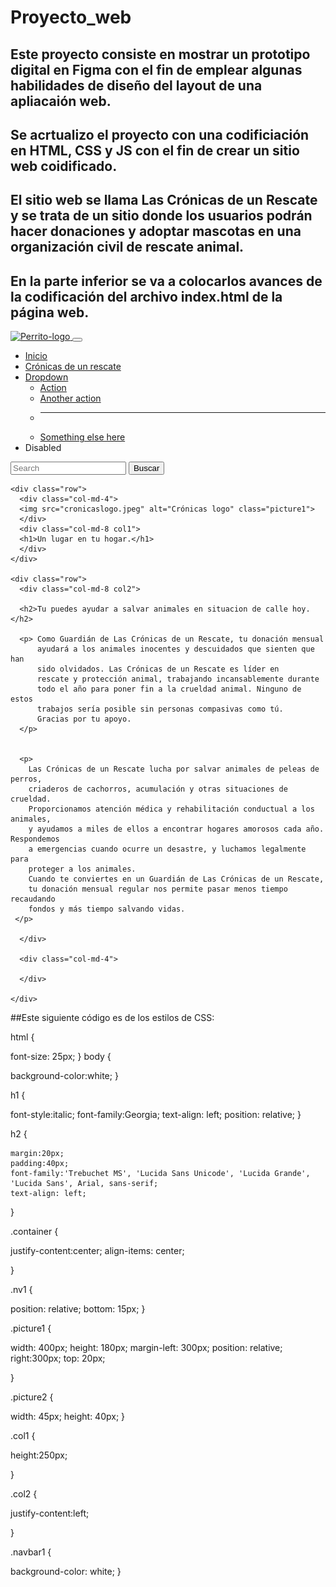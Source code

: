 # Proyecto_web
## Este proyecto consiste en mostrar un prototipo digital en Figma con el fin de emplear algunas habilidades de diseño del layout de una apliacaión web.
## Se acrtualizo el proyecto con una codificiación en HTML, CSS y JS con el fin de crear un sitio web coidificado.
## El sitio web se llama Las Crónicas de un Rescate y se trata de un sitio donde los usuarios podrán hacer donaciones y adoptar mascotas en una organización civil de rescate animal.
## En la parte inferior se va a colocarlos avances de la codificación del archivo index.html de la página web. 

<!DOCTYPE html>
<html lang="en">
<head>
    <meta charset="UTF-8">
    <meta name="viewport" content="width=device-width, initial-scale=1.0">
    <title>Las Crónicas de un Rescate</title>
    <link rel="stylesheet" href="styles.css">
    <link href="https://cdn.jsdelivr.net/npm/bootstrap@5.2.3/dist/css/bootstrap.min.css" rel="stylesheet" integrity="sha384-rbsA2VBKQhggwzxH7pPCaAqO46MgnOM80zW1RWuH61DGLwZJEdK2Kadq2F9CUG65" crossorigin="anonymous">
</head>
<body>

<script src="https://cdn.jsdelivr.net/npm/bootstrap@5.2.3/dist/js/bootstrap.bundle.min.js" integrity="sha384-kenU1KFdBIe4zVF0s0G1M5b4hcpxyD9F7jL+jjXkk+Q2h455rYXK/7HAuoJl+0I4" crossorigin="anonymous"></script>  

<nav class="navbar navbar-expand-lg bg-body-tertiary sticky-top navbar1">
    <div class="container-fluid">
      <a class="navbar-brand" href="#">
        <img src="huellita.jpeg" alt="Perrito-logo" class="picture2">
      </a>
      <button class="navbar-toggler" type="button" data-bs-toggle="collapse" data-bs-target="#navbarSupportedContent" aria-controls="navbarSupportedContent" aria-expanded="false" aria-label="Toggle navigation">
        <span class="navbar-toggler-icon"></span>
      </button>
      <div class="collapse navbar-collapse" id="navbarSupportedContent">
        <ul class="navbar-nav me-auto mb-2 mb-lg-0">
          <li class="nav-item">
            <a class="nav-link active" aria-current="page" href="#">Inicio</a>
          </li>
          <li class="nav-item">
            <a class="nav-link" href="#">Crónicas de un rescate</a>
          </li>
          <li class="nav-item dropdown">
            <a class="nav-link dropdown-toggle" href="#" role="button" data-bs-toggle="dropdown" aria-expanded="false">
              Dropdown
            </a>
            <ul class="dropdown-menu">
              <li><a class="dropdown-item" href="#">Action</a></li>
              <li><a class="dropdown-item" href="#">Another action</a></li>
              <li><hr class="dropdown-divider"></li>
              <li><a class="dropdown-item" href="#">Something else here</a></li>
            </ul>
          </li>
          <li class="nav-item">
            <a class="nav-link disabled" aria-disabled="true">Disabled</a>
          </li>
        </ul>
        <form class="d-flex" role="search">
          <input class="form-control me-2" type="search" placeholder="Search" aria-label="Search">
          <button type="button" class="btn btn-dark">Buscar</button>
        </form>
      </div>
    </div>
  </nav>

<div class="container">



    <div class="row">
      <div class="col-md-4">
      <img src="cronicaslogo.jpeg" alt="Crónicas logo" class="picture1">
      </div>
      <div class="col-md-8 col1">
      <h1>Un lugar en tu hogar.</h1>
      </div>
    </div>

    <div class="row">
      <div class="col-md-8 col2">

      <h2>Tu puedes ayudar a salvar animales en situacion de calle hoy.</h2>

      <p> Como Guardián de Las Crónicas de un Rescate, tu donación mensual 
          ayudará a los animales inocentes y descuidados que sienten que han 
          sido olvidados. Las Crónicas de un Rescate es líder en 
          rescate y protección animal, trabajando incansablemente durante 
          todo el año para poner fin a la crueldad animal. Ninguno de estos 
          trabajos sería posible sin personas compasivas como tú. 
          Gracias por tu apoyo.
      </p>


      <p> 
        Las Crónicas de un Rescate lucha por salvar animales de peleas de perros, 
        criaderos de cachorros, acumulación y otras situaciones de crueldad. 
        Proporcionamos atención médica y rehabilitación conductual a los animales, 
        y ayudamos a miles de ellos a encontrar hogares amorosos cada año. Respondemos 
        a emergencias cuando ocurre un desastre, y luchamos legalmente para 
        proteger a los animales. 
        Cuando te conviertes en un Guardián de Las Crónicas de un Rescate, 
        tu donación mensual regular nos permite pasar menos tiempo recaudando 
        fondos y más tiempo salvando vidas.
     </p>

      </div>
      
      <div class="col-md-4">
      
      </div>
     
    </div>
  </div>




</body>
</html>

##Este siguiente código es de los estilos de CSS: 


html {

font-size: 25px;
}
body {

background-color:white;
}


h1 {

font-style:italic;
font-family:Georgia;
text-align: left;
position: relative;
}

h2 {

    margin:20px;
    padding:40px;
    font-family:'Trebuchet MS', 'Lucida Sans Unicode', 'Lucida Grande', 'Lucida Sans', Arial, sans-serif;
    text-align: left;
}

.container {

justify-content:center;
align-items: center;

}

.nv1 {

position: relative;
bottom: 15px;
}


.picture1 {

width: 400px;
height: 180px;
margin-left: 300px;
position: relative;
right:300px;
top: 20px;

}

.picture2 {

width: 45px;
height: 40px;
}

.col1 {

height:250px;

}

.col2 {

justify-content:left;

}

.navbar1 {

background-color: white;
}
